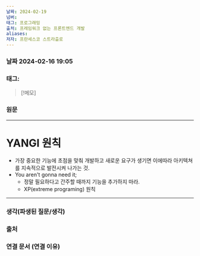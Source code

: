 ```yaml
---
날짜: 2024-02-19
넘버: 
태그: 프로그래밍
출처: 프레임워크 없는 프론트엔드 개발
aliases: 
저자: 프란세스코 스트라츨로
---
```

### 날짜  2024-02-16 19:05

### 태그:

>[!메모]
>

### 원문
---
# YANGI 원칙
- 가장 중요한 기능에 초점을 맞춰 개발하고 새로운 요구가 생기면 이에따라 아키텍쳐를 지속적으로 발전시켜 나가는 것.
- You aren't gonna need it;
	- 정말 필요하다고 간주할 때까지 기능을 추가하지 마라.
	- XP(extreme programing) 원칙
---
### 생각(파생된 질문/생각)

### 출처

### 연결 문서 (연결 이유)
